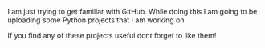 I am just trying to get familiar with GitHub. While doing this I am going to be uploading some Python projects that I am working on. 

If you find any of these projects useful dont forget to like them!
